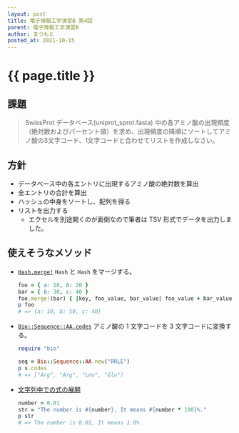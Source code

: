 ```yaml
---
layout: post
title: 電子情報工学演習B 第4回
parent: 電子情報工学演習B
author: まつもと
posted_at: 2021-10-15
---
```


# {{ page.title }}


## 課題

> SwissProt データベース(uniprot\_sprot.fasta) 中の各アミノ酸の出現頻度（絶対数およびパーセント値）を求め、出現頻度の降順にソートしてアミノ酸の3文字コード、1文字コードと合わせてリストを作成しなさい。


## 方針

- データベース中の各エントリに出現するアミノ酸の絶対数を算出
- 全エントリの合計を算出
- ハッシュの中身をソートし、配列を得る
- リストを出力する
    - エクセルを別途開くのが面倒なので筆者は TSV 形式でデータを出力しました。

## 使えそうなメソッド

* [`Hash.merge!`](https://docs.ruby-lang.org/ja/latest/class/Hash.html#I_MERGE)
    `Hash` と `Hash` をマージする。
    ```ruby
    foo = { a: 10, b: 20 }
    bar = { b: 30, c: 40 }
    foo.merge!(bar) { |key, foo_value, bar_value| foo_value + bar_value }
    p foo
    # => {a: 10, b: 50, c: 40}
    ```

* [`Bio::Sequence::AA.codes`](http://bioruby.org/rdoc/Bio/Sequence/AA.html#method-i-codes)
    アミノ酸の 1 文字コードを 3 文字コードに変換する。
    ```ruby
    require "bio"

    seq = Bio::Sequence::AA.new("RRLE")
    p s.codes
    # => ["Arg", "Arg", "Leu", "Glu"]
    ```

* [文字列中での式の展開](https://docs.ruby-lang.org/ja/latest/doc/spec=2fliteral.html#exp)
    ```ruby
    number = 0.01
    str = "The number is #{number}, It means #{number * 100}%."
    p str
    # => The number is 0.01, It means 1.0%
    ```
